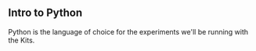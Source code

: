 ## Intro to Python

Python is the language of choice for the experiments we'll be running with the Kits.

```{r child = './python-intro-content.md'}
```
